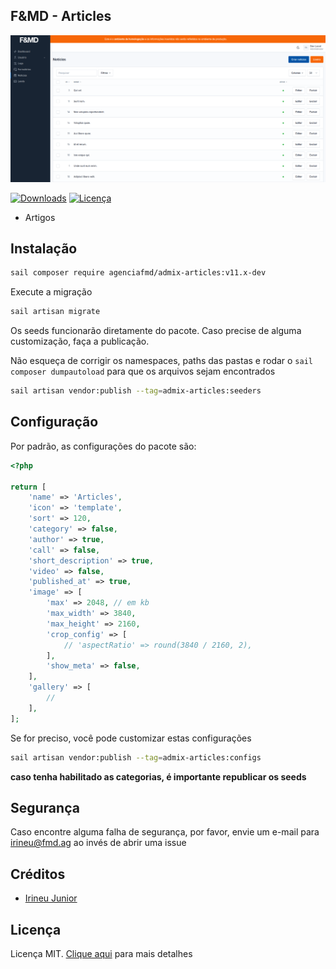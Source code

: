## F&MD - Articles

![Área Administrativa](https://github.com/agenciafmd/admix-articles/raw/v11/docs/screenshot.png "Área Administrativa")

[![Downloads](https://img.shields.io/packagist/dt/agenciafmd/admix-articles.svg?style=flat-square)](https://packagist.org/packages/agenciafmd/admix-categories)
[![Licença](https://img.shields.io/badge/license-MIT-brightgreen.svg?style=flat-square)](LICENSE.md)

- Artigos

## Instalação

```bash
sail composer require agenciafmd/admix-articles:v11.x-dev
```

Execute a migração

```bash
sail artisan migrate
```

Os seeds funcionarão diretamente do pacote. Caso precise de alguma customização, faça a publicação.

Não esqueça de corrigir os namespaces, paths das pastas e rodar o `sail composer dumpautoload` para que os arquivos
sejam
encontrados

```bash
sail artisan vendor:publish --tag=admix-articles:seeders
```

## Configuração

Por padrão, as configurações do pacote são:

```php
<?php

return [
    'name' => 'Articles',
    'icon' => 'template',
    'sort' => 120,
    'category' => false,
    'author' => true,
    'call' => false,
    'short_description' => true,
    'video' => false,
    'published_at' => true,
    'image' => [
        'max' => 2048, // em kb
        'max_width' => 3840,
        'max_height' => 2160,
        'crop_config' => [
            // 'aspectRatio' => round(3840 / 2160, 2),
        ],
        'show_meta' => false,
    ],
    'gallery' => [
        //
    ],
];
```

Se for preciso, você pode customizar estas configurações

```bash
sail artisan vendor:publish --tag=admix-articles:configs
```

**caso tenha habilitado as categorias, é importante republicar os seeds**

## Segurança

Caso encontre alguma falha de segurança, por favor, envie um e-mail para irineu@fmd.ag ao invés de abrir uma issue

## Créditos

- [Irineu Junior](https://github.com/irineujunior)

## Licença

Licença MIT. [Clique aqui](LICENSE.md) para mais detalhes